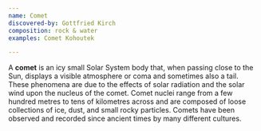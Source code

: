 ```yaml
---
name: Comet
discovered-by: Gottfried Kirch
composition: rock & water
examples: Comet Kohoutek

---
```


A **comet** is an icy small Solar System body that, when passing close to the Sun, displays a visible atmosphere or coma and sometimes also a tail. These phenomena are due to the effects of solar radiation and the solar wind upon the nucleus of the comet. Comet nuclei range from a few hundred metres to tens of kilometres across and are composed of loose collections of ice, dust, and small rocky particles. Comets have been observed and recorded since ancient times by many different cultures.
